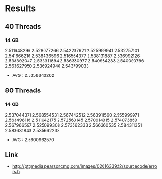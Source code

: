 # Results

## 40 Threads

### 14 GB

2.511648296
2.528077266
2.542237621
2.525999941
2.532757101
2.541666216
2.538436596
2.516564377
2.538131887
2.536992126
2.538392047
2.533311894
2.536330977
2.540934233
2.540090766
2.563627950
2.536924946
2.543799033

* AVG : 2.5358846262



## 80 Threads

### 14 GB

2.537044371
2.568554531
2.567442512
2.563911560
2.555999971
2.563498116
2.511042175
2.572560145
2.570914915
2.574073869
2.567966597
2.525099308
2.573562333
2.566360535
2.584311351
2.583631843
2.535662238

* AVG : 2.5600962570


## Link
* http://ptgmedia.pearsoncmg.com/images/0201633922/sourcecode/errors.h
